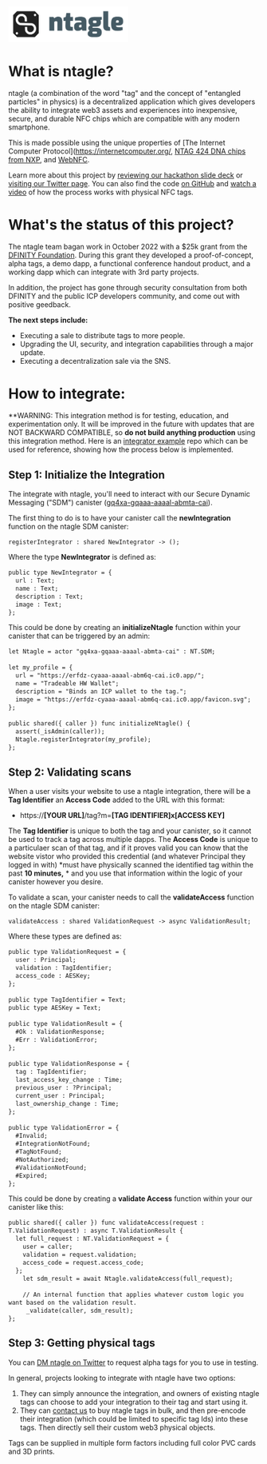 <p align="left" >
  <img width="240"  src="./assets/logo.png">
</p>

# What is ntagle?
ntagle (a combination of the word "tag" and the concept of "entangled particles" in physics) is a decentralized application which gives developers the ability to integrate web3 assets and experiences into inexpensive, secure, and durable NFC chips which are compatible with any modern smartphone.

This is made possible using the unique properties of [The Internet Computer Protocol](https://internetcomputer.org/, [NTAG 424 DNA chips from NXP](https://www.nxp.com/products/rfid-nfc/nfc-hf/ntag-for-tags-labels/ntag-424-dna-424-dna-tagtamper-advanced-security-and-privacy-for-trusted-iot-applications:NTAG424DNA#:~:text=The%20NTAG%20424%20DNA%20is,with%20crypto%2Dsecure%20access%20permissions.), and [WebNFC](https://w3c.github.io/web-nfc/).

Learn more about this project by [reviewing our hackathon slide deck](https://docs.google.com/presentation/d/1KKktLRiNWqD3ZxWF3WZk9kEblMdr2c3gfrUekiXQa5Q/edit?usp=sharing) or [visiting our Twitter page](https://twitter.com/ntagled). You can also find the code [on GitHub](https://github.com/InternetComputerOG/ntagle) and [watch a video](https://twitter.com/ntagled/status/1589126117524647936?s=20&t=R_T8AwXhOiF04_uieulJGQ) of how the process works with physical NFC tags.

# What's the status of this project?
The ntagle team bagan work in October 2022 with a $25k grant from the [DFINITY Foundation](https://dfinity.org/). During this grant they developed a proof-of-concept, alpha tags, a demo dapp, a functional conference handout product, and a working dapp which can integrate with 3rd party projects.

In addition, the project has gone through security consultation from both DFINITY and the public ICP developers community, and come out with positive geedback.

**The next steps include:**
- Executing a sale to distribute tags to more people.
- Upgrading the UI, security, and integration capabilities through a major update.
- Executing a decentralization sale via the SNS.

# How to integrate:
**WARNING: This integration method is for testing, education, and experimentation only. It will be improved in the future with updates that are NOT BACKWARD COMPATIBLE, so __do not build anything production__ using this integration method.
Here is an [integrator example](https://github.com/InternetComputerOG/ntagle-integrator) repo which can be used for reference, showing how the process below is implemented.

## Step 1: Initialize the Integration
The integrate with ntagle, you'll need to interact with our Secure Dynamic Messaging ("SDM") canister ([gq4xa-gqaaa-aaaal-abmta-cai](https://a4gq6-oaaaa-aaaab-qaa4q-cai.raw.ic0.app/?id=gq4xa-gqaaa-aaaal-abmta-cai)).

The first thing to do is to have your canister call the **newIntegration** function on the ntagle SDM canister:
```
registerIntegrator : shared NewIntegrator -> ();
```

Where the type **NewIntegrator** is defined as:
```
public type NewIntegrator = {
  url : Text;
  name : Text;
  description : Text;
  image : Text;
};
```

This could be done by creating an **initializeNtagle** function within your canister that can be triggered by an admin:
```
let Ntagle = actor "gq4xa-gqaaa-aaaal-abmta-cai" : NT.SDM;

let my_profile = {
  url = "https://erfdz-cyaaa-aaaal-abm6q-cai.ic0.app/";
  name = "Tradeable HW Wallet";
  description = "Binds an ICP wallet to the tag.";
  image = "https://erfdz-cyaaa-aaaal-abm6q-cai.ic0.app/favicon.svg";
};

public shared({ caller }) func initializeNtagle() {
  assert(_isAdmin(caller)); 
  Ntagle.registerIntegrator(my_profile);
};
```

## Step 2: Validating scans
When a user visits your website to use a ntagle integration, there will be a **Tag Identifier** an **Access Code** added to the URL with this format:
- https://**[YOUR URL]**/tag?m=**[TAG IDENTIFIER]**x**[ACCESS KEY]**

The **Tag Identifier** is unique to both the tag and your canister, so it cannot be used to track a tag across multiple dapps. The **Access Code** is unique to a particulaer scan of that tag, and if it proves valid you can know that the website vistor who provided this credential (and whatever Principal they logged in with) *must have physically scanned the identified tag within the past **10 minutes,** * and you use that information within the logic of your canister however you desire.

To validate a scan, your canister needs to call the **validateAccess** function on the ntagle SDM canister:
```
validateAccess : shared ValidationRequest -> async ValidationResult;
```

Where these types are defined as:
```
public type ValidationRequest = {
  user : Principal;
  validation : TagIdentifier;
  access_code : AESKey;
};

public type TagIdentifier = Text;
public type AESKey = Text;

public type ValidationResult = {
  #Ok : ValidationResponse;
  #Err : ValidationError;
};

public type ValidationResponse = {
  tag : TagIdentifier;
  last_access_key_change : Time;
  previous_user : ?Principal;
  current_user : Principal;
  last_ownership_change : Time;
};
  
public type ValidationError = {
  #Invalid;
  #IntegrationNotFound;
  #TagNotFound;
  #NotAuthorized;
  #ValidationNotFound;
  #Expired;
};
```

This could be done by creating a **validate Access** function within your our canister like this:
```
public shared({ caller }) func validateAccess(request : T.ValidationRequest) : async T.ValidationResult {
  let full_request : NT.ValidationRequest = {
    user = caller;
    validation = request.validation;
    access_code = request.access_code;
  };
    let sdm_result = await Ntagle.validateAccess(full_request);

    // An internal function that applies whatever custom logic you want based on the validation result.
     _validate(caller, sdm_result);
};
```

## Step 3: Getting physical tags
You can [DM ntagle on Twitter](https://twitter.com/ntagled) to request alpha tags for you to use in testing.

In general, projects looking to integrate with ntagle have two options:
1. They can simply announce the integration, and owners of existing ntagle tags can choose to add your integration to their tag and start using it.
2. They can [contact us](https://twitter.com/ntagled) to buy ntagle tags in bulk, and then pre-encode their integration (which could be limited to specific tag Ids) into these tags. Then directly sell their custom web3 physical objects.

Tags can be supplied in multiple form factors including full color PVC cards and 3D prints.